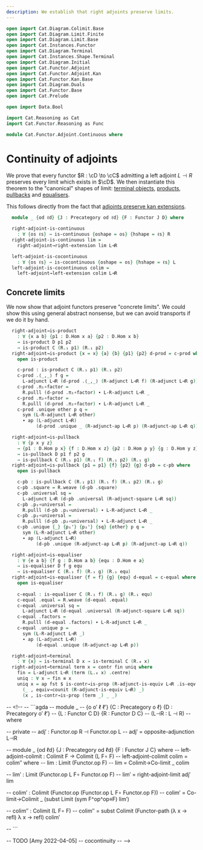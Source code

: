 ```yaml
---
description: We establish that right adjoints preserve limits.
---
```

```agda
open import Cat.Diagram.Colimit.Base
open import Cat.Diagram.Limit.Finite
open import Cat.Diagram.Limit.Base
open import Cat.Instances.Functor
open import Cat.Diagram.Terminal
open import Cat.Instances.Shape.Terminal
open import Cat.Diagram.Initial
open import Cat.Functor.Adjoint
open import Cat.Functor.Adjoint.Kan
open import Cat.Functor.Kan.Base
open import Cat.Diagram.Duals
open import Cat.Functor.Base
open import Cat.Prelude

open import Data.Bool

import Cat.Reasoning as Cat
import Cat.Functor.Reasoning as Func

module Cat.Functor.Adjoint.Continuous where
```

<!--
```agda
module _
    {o o′ ℓ ℓ′} {C : Precategory o ℓ} {D : Precategory o′ ℓ′}
    {L : Functor C D} {R : Functor D C}
    (L⊣R : L ⊣ R)
  where
  private
    module L = Func L
    module R = Func R
    module C = Cat C
    module D = Cat D
    module adj = _⊣_ L⊣R
    open _=>_
```
-->

# Continuity of adjoints

We prove that every functor $R : \cD \to \cC$ admitting a left
adjoint $L \dashv R$ preserves every limit which exists in $\cD$. We
then instantiate this theorem to the "canonical" shapes of limit:
[terminal objects], [products], [pullbacks] and [equalisers].

[terminal objects]: Cat.Diagram.Terminal.html
[products]: Cat.Diagram.Product.html
[pullbacks]: Cat.Diagram.Pullback.html
[equalisers]: Cat.Diagram.Equaliser.html

This follows directly from the fact that [adjoints preserve kan
extensions].

[adjoints preserve kan extensions]: Cat.Functor.Adjoint.Kan.html


```agda
  module _ {od ℓd} {J : Precategory od ℓd} {F : Functor J D} where

  right-adjoint-is-continuous
    : ∀ {os ℓs} → is-continuous {oshape = os} {hshape = ℓs} R
  right-adjoint-is-continuous lim =
    right-adjoint→right-extension lim L⊣R

  left-adjoint-is-cocontinuous
    : ∀ {os ℓs} → is-cocontinuous {oshape = os} {hshape = ℓs} L
  left-adjoint-is-cocontinuous colim =
    left-adjoint→left-extension colim L⊣R
```

## Concrete limits

We now show that adjoint functors preserve "concrete limits". We could
show this using general abstract nonsense, but we can avoid transports
if we do it by hand.

<!--
```agda
  open import Cat.Diagram.Equaliser
  open import Cat.Diagram.Pullback
  open import Cat.Diagram.Product
```
-->

```agda
  right-adjoint→is-product
    : ∀ {x a b} {p1 : D.Hom x a} {p2 : D.Hom x b}
    → is-product D p1 p2
    → is-product C (R.₁ p1) (R.₁ p2)
  right-adjoint→is-product {x = x} {a} {b} {p1} {p2} d-prod = c-prod where
    open is-product

    c-prod : is-product C (R.₁ p1) (R.₁ p2)
    c-prod .⟨_,_⟩ f g =
      L-adjunct L⊣R (d-prod .⟨_,_⟩ (R-adjunct L⊣R f) (R-adjunct L⊣R g))
    c-prod .π₁∘factor =
      R.pulll (d-prod .π₁∘factor) ∙ L-R-adjunct L⊣R _
    c-prod .π₂∘factor =
      R.pulll (d-prod .π₂∘factor) ∙ L-R-adjunct L⊣R _
    c-prod .unique other p q =
      sym (L-R-adjunct L⊣R other)
      ∙ ap (L-adjunct L⊣R)
           (d-prod .unique _ (R-adjunct-ap L⊣R p) (R-adjunct-ap L⊣R q))

  right-adjoint→is-pullback
    : ∀ {p x y z}
    → {p1 : D.Hom p x} {f : D.Hom x z} {p2 : D.Hom p y} {g : D.Hom y z}
    → is-pullback D p1 f p2 g
    → is-pullback C (R.₁ p1) (R.₁ f) (R.₁ p2) (R.₁ g)
  right-adjoint→is-pullback {p1 = p1} {f} {p2} {g} d-pb = c-pb where
    open is-pullback

    c-pb : is-pullback C (R.₁ p1) (R.₁ f) (R.₁ p2) (R.₁ g)
    c-pb .square = R.weave (d-pb .square)
    c-pb .universal sq =
      L-adjunct L⊣R (d-pb .universal (R-adjunct-square L⊣R sq))
    c-pb .p₁∘universal =
      R.pulll (d-pb .p₁∘universal) ∙ L-R-adjunct L⊣R _
    c-pb .p₂∘universal =
      R.pulll (d-pb .p₂∘universal) ∙ L-R-adjunct L⊣R _
    c-pb .unique {_} {p₁'} {p₂'} {sq} {other} p q =
      sym (L-R-adjunct L⊣R other)
      ∙ ap (L-adjunct L⊣R)
           (d-pb .unique (R-adjunct-ap L⊣R p) (R-adjunct-ap L⊣R q))

  right-adjoint→is-equaliser
    : ∀ {e a b} {f g : D.Hom a b} {equ : D.Hom e a}
    → is-equaliser D f g equ
    → is-equaliser C (R.₁ f) (R.₁ g) (R.₁ equ)
  right-adjoint→is-equaliser {f = f} {g} {equ} d-equal = c-equal where
    open is-equaliser
  
    c-equal : is-equaliser C (R.₁ f) (R.₁ g) (R.₁ equ)
    c-equal .equal = R.weave (d-equal .equal)
    c-equal .universal sq =
      L-adjunct L⊣R (d-equal .universal (R-adjunct-square L⊣R sq))
    c-equal .factors =
      R.pulll (d-equal .factors) ∙ L-R-adjunct L⊣R _
    c-equal .unique p =
      sym (L-R-adjunct L⊣R _)
      ∙ ap (L-adjunct L⊣R)
           (d-equal .unique (R-adjunct-ap L⊣R p))

  right-adjoint→terminal
    : ∀ {x} → is-terminal D x → is-terminal C (R.₀ x)
  right-adjoint→terminal term x = contr fin uniq where
    fin = L-adjunct L⊣R (term (L.₀ x) .centre)
    uniq : ∀ x → fin ≡ x
    uniq x = ap fst $ is-contr→is-prop (R-adjunct-is-equiv L⊣R .is-eqv _)
      (_ , equiv→counit (R-adjunct-is-equiv L⊣R) _)
      (x , is-contr→is-prop (term _) _ _)
```
-- <!--
-- ```agda
-- module _
--     {o o′ ℓ ℓ′} {C : Precategory o ℓ} {D : Precategory o′ ℓ′}
--     {L : Functor C D} {R : Functor D C}
--     (L⊣R : L ⊣ R)
--   where

--   private
--     adj′ : Functor.op R ⊣ Functor.op L
--     adj′ = opposite-adjunction L⊣R

--   module _ {od ℓd} {J : Precategory od ℓd} {F : Functor J C} where
--     left-adjoint-colimit : Colimit F → Colimit (L F∘ F)
--     left-adjoint-colimit colim = colim′′ where
--       lim : Limit (Functor.op F)
--       lim = Colimit→Co-limit _ colim

--       lim′ : Limit (Functor.op L F∘ Functor.op F)
--       lim′ = right-adjoint-limit adj′ lim

--       colim′ : Colimit (Functor.op (Functor.op L F∘ Functor.op F))
--       colim′ = Co-limit→Colimit _ (subst Limit (sym F^op^op≡F) lim′)

--       colim′′ : Colimit (L F∘ F)
--       colim′′ = subst Colimit (Functor-path (λ x → refl) λ x → refl) colim′

-- ```

-- TODO [Amy 2022-04-05]
-- cocontinuity
-- -->

